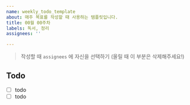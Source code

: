 ```yaml
---
name: weekly_todo_template
about: 매주 목표를 작성할 때 사용하는 템플릿입니다.
title: 00월 00주차
labels: 독서, 정리
assignees: ''

---
```


> 작성할 때 `assignees` 에 자신을 선택하기 (올릴 때 이 부분은 삭제해주세요!)

## Todo
- [ ] todo
- [ ] todo
